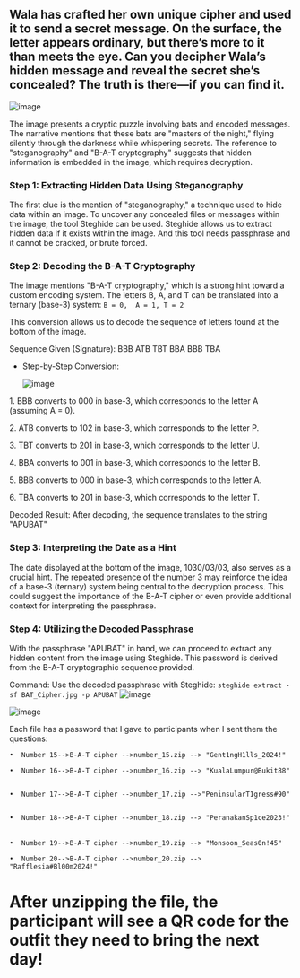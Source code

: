 ## Wala has crafted her own unique cipher and used it to send a secret message. On the surface, the letter appears ordinary, but there’s more to it than meets the eye. Can you decipher Wala’s hidden message and reveal the secret she’s concealed? The truth is there—if you can find it.

![image](https://github.com/user-attachments/assets/272b977d-ff64-4dea-9a8a-58243ee9b152)

The image presents a cryptic puzzle involving bats and encoded messages. The narrative ‎mentions that these bats are "masters of the night," flying silently through the darkness ‎while whispering secrets. The reference to "steganography" and "B-A-T cryptography" ‎suggests that hidden information is embedded in the image, which requires decryption.‎

### Step 1: Extracting Hidden Data Using Steganography

The first clue is the mention of "steganography," a technique used to hide data within an ‎image. To uncover any concealed files or messages within the image, the tool Steghide ‎can be used. Steghide allows us to extract hidden data if it exists within the image. And ‎this tool needs passphrase and it cannot be cracked, or brute forced.‎

### Step 2: Decoding the B-A-T Cryptography

The image mentions "B-A-T cryptography," which is a strong hint toward a custom ‎encoding system. The letters B, A, and T can be translated into a ternary (base-3) system:‎
`
  	B = 0‎, 
  	A = 1‎,
  	T = 2‎
`

This conversion allows us to decode the sequence of letters found at the bottom of the ‎image.‎

Sequence Given (Signature):‎ BBB ATB TBT BBA BBB TBA

* Step-by-Step Conversion:‎

    ![image](https://github.com/user-attachments/assets/f7f19604-aa54-4468-9df8-237d00b93583)

‎1.‎	BBB converts to 000 in base-3, which corresponds to the letter A (assuming A = ‎‎0).‎

‎2.‎	ATB converts to 102 in base-3, which corresponds to the letter P.‎

‎3.‎	TBT converts to 201 in base-3, which corresponds to the letter U.
‎


‎4.‎	BBA converts to 001 in base-3, which corresponds to the letter B.‎



‎5.‎	BBB converts to 000 in base-3, which corresponds to the letter A.‎

‎6.‎	TBA converts to 201 in base-3, which corresponds to the letter T.‎

Decoded Result:‎
After decoding, the sequence translates to the string "APUBAT"‎

### Step 3: Interpreting the Date as a Hint
The date displayed at the bottom of the image, 1030/03/03, also serves as a crucial hint. ‎The repeated presence of the number 3 may reinforce the idea of a base-3 (ternary) ‎system being central to the decryption process. This could suggest the importance of the ‎B-A-T cipher or even provide additional context for interpreting the passphrase.‎

### Step 4: Utilizing the Decoded Passphrase
With the passphrase "APUBAT" in hand, we can proceed to extract any hidden content ‎from the image using Steghide. This password is derived from the B-A-T cryptographic ‎sequence provided.‎

Command:‎
Use the decoded passphrase with Steghide:‎
``steghide extract -sf BAT_Cipher.jpg -p APUBAT``
  ![image](https://github.com/user-attachments/assets/8af64c78-2877-4364-affe-44759f4e0875)

  ![image](https://github.com/user-attachments/assets/2c341656-e317-406a-89d2-88d20e875718)

Each file has a password that I gave to participants when I sent them the questions:

`•	Number 15-->B-A-T cipher -->number_15.zip --> "Gent1ngH1lls_2024!" ‎`

`•	Number 16-->B-A-T cipher -->number_16.zip --> "KualaLumpur@Bukit88" ‎`

`•	Number 17-->B-A-T cipher -->number_17.zip -->"PeninsularT1gress#90" ‎`

`•	Number 18-->B-A-T cipher -->number_18.zip --> "PeranakanSp1ce2023!"` ‎

`•	Number 19-->B-A-T cipher -->number_19.zip --> "Monsoon_Seas0n!45" ‎`

`•	Number 20-->B-A-T cipher -->number_20.zip --> "Rafflesia#Bl00m2024!" ‎`

# After unzipping the file, the participant will see a QR code for the outfit they need to bring the next day!


